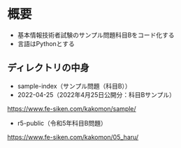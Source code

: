 # 概要
- 基本情報技術者試験のサンプル問題科目Bをコード化する
- 言語はPythonとする

## ディレクトリの中身
- sample-index（サンプル問題（科目B））
- 2022-04-25（2022年4月25日公開分：科目Bサンプル）

https://www.fe-siken.com/kakomon/sample/

- r5-public（令和5年科目B問題）

https://www.fe-siken.com/kakomon/05_haru/
